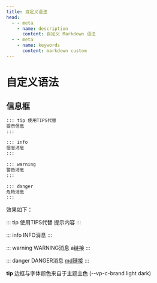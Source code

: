 ```yaml
---
title: 自定义语法
head:
  - - meta
    - name: description
      content: 自定义 Markdown 语法
  - - meta
    - name: keywords
      content: markdown custom 
---
```


# 自定义语法

## 信息框

```md
::: tip 使用TIPS代替
提示信息
:::

::: info
信息消息
:::

::: warning
警告消息
:::

::: danger
危险消息
:::
```

效果如下：

::: tip 使用TIPS代替
提示内容
:::

::: info
INFO消息
:::

::: warning
WARNING消息 <a>a链接</a>
:::

::: danger
DANGER消息 [md链接](./example.md)
:::

**tip** 边框与字体颜色来自于主题主色 (--vp-c-brand light dark)
